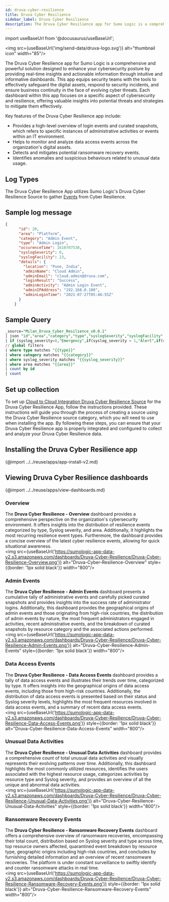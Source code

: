 ```yaml
---
id: druva-cyber-resilience
title: Druva Cyber Resilience
sidebar_label: Druva Cyber Resilience
description: The Druva Cyber Resilience app for Sumo Logic is a comprehensive and powerful solution designed to enhance your cybersecurity posture by providing real-time insights and actionable information through intuitive and informative dashboards.
---
```


import useBaseUrl from '@docusaurus/useBaseUrl';

<img src={useBaseUrl('img/send-data/druva-logo.svg')} alt="thumbnail icon" width="85"/>

The Druva Cyber Resilience app for Sumo Logic is a comprehensive and powerful solution designed to enhance your cybersecurity posture by providing real-time insights and actionable information through intuitive and informative dashboards. This app equips security teams with the tools to effectively safeguard the digital assets, respond to security incidents, and ensure business continuity in the face of evolving cyber threats. Each dashboard within this app focuses on a specific aspect of cybersecurity and resilience, offering valuable insights into potential threats and strategies to mitigate them effectively.

Key features of the Druva Cyber Resilience app include:

- Provides a high-level overview of login events and curated snapshots, which refers to specific instances of administrative activities or events within an IT environment.
- Helps to monitor and analyze data access events across the organization's digital assets.
- Detects and mitigates potential ransomware recovery events.
- Identifies anomalies and suspicious behaviours related to unusual data usage.

## Log Types

The Druva Cyber Resilience App utilizes Sumo Logic's Druva Cyber Resilience Source to gather [Events](https://developer.druva.com/reference/listeventsbytracker) from Cyber Resilience.

## Sample log message

```json title="Sample Event"
{
      "id": 20,
      "area": "Platform",
      "category": "Admin Event",
      "type": "Admin Login",
      "occurenceTime": 1610707530,
      "syslogSeverity": 6,
      "syslogFacility": 23,
      "details": {
        "location": "Pune, India",
        "adminName": "Cloud Admin",
        "adminEmail": "cloud.admin@druva.com",
        "loginResult": "Success",
        "adminActivity": "Admin Login Event",
        "adminIPAddress": "192.168.0.100",
        "adminLoginTime": "2021-07-27T05:46:55Z"
      }
    }
```

## Sample Query

```sql title="Events Count"
_source="Milan_Druva_Cyber_Resilience_v0.0.1"
| json "id","area","category","type","syslogSeverity","syslogFacility" as id,area,category,type,syslog_severity,syslog_facility nodrop
| if (syslog_severity=0,"Emergency",if(syslog_severity = 1,"Alert",if(syslog_severity = 2,"Critical",if(syslog_severity=3,"Error",if(syslog_severity = 4,"Warning",if(syslog_severity=5,"Notice",if(syslog_severity=6,"Informational",if(syslog_severity=7,"Debug","None")))))))) as syslog_severity
// global filters
| where type matches "{{type}}"
| where category matches "{{category}}"
| where syslog_severity matches "{{syslog_severity}}"
| where area matches "{{area}}"
| count by id
| count
```

## Set up collection

To set up [Cloud to Cloud Integration Druva Cyber Resilience Source](/docs/send-data/hosted-collectors/cloud-to-cloud-integration-framework/druva-cyber-resilience-source) for the Druva Cyber Resilience App, follow the instructions provided. These instructions will guide you through the process of creating a source using the Druva Cyber Resilience source category, which you will need to use when installing the app. By following these steps, you can ensure that your Druva Cyber Resilience app is properly integrated and configured to collect and analyze your Druva Cyber Resilience data.

## Installing the Druva Cyber Resilience app

{@import ../../reuse/apps/app-install-v2.md}

## Viewing Druva Cyber Resilience dashboards​

{@import ../../reuse/apps/view-dashboards.md}

### Overview

The **Druva Cyber Resilience - Overview** dashboard provides a comprehensive perspective on the organization's cybersecurity environment. It offers insights into the distribution of resilience events categorized by type, Syslog severity, and area. Additionally, it highlights the most recurring resilience event types. Furthermore, the dashboard provides a concise overview of the latest cyber resilience events, allowing for quick situational awareness.<br/><img src={useBaseUrl('https://sumologic-app-data-v2.s3.amazonaws.com/dashboards/Druva-Cyber-Resilience/Druva-Cyber-Resilience-Overview.png')} alt="Druva-Cyber-Resilience-Overview" style={{border: '1px solid black'}} width="800"/>

### Admin Events

The **Druva Cyber Resilience - Admin Events** dashboard presents a cumulative tally of administrative events and carefully picked curated snapshots and provides insights into the success rate of administrator logins. Additionally, this dashboard provides the geographical origins of admin events and those originating from high-risk countries, the distribution of admin events by nature, the most frequent administrators engaged in activities, recent administrative events, and the breakdown of curated snapshots by resource category and the associated actions performed.<br/><img src={useBaseUrl('https://sumologic-app-data-v2.s3.amazonaws.com/dashboards/Druva-Cyber-Resilience/Druva-Cyber-Resilience-Admin-Events.png')} alt="Druva-Cyber-Resilience-Admin-Events" style={{border: '1px solid black'}} width="800"/>

### Data Access Events

The **Druva Cyber Resilience - Data Access Events** dashboard provides a tally of data access events and illustrates their trends over time, categorized by type. It offers insights into the geographical origins of data access events, including those from high-risk countries. Additionally, the distribution of data access events is presented based on their status and Syslog severity levels, highlights the most frequent resources involved in data access events, and a summary of recent data access events.<br/><img src={useBaseUrl('https://sumologic-app-data-v2.s3.amazonaws.com/dashboards/Druva-Cyber-Resilience/Druva-Cyber-Resilience-Data-Access-Events.png')} style={{border: '1px solid black'}} alt="Druva-Cyber-Resilience-Data-Access-Events" width="800"/>

### Unusual Data Activities

The **Druva Cyber Resilience - Unusual Data Activities** dashboard provides a comprehensive count of total unusual data activities and visually represents their evolving patterns over time. Additionally, this dashboard highlights the most commonly utilized resources, identifies the users associated with the highest resource usage, categorizes activities by resource type and Syslog severity, and provides an overview of all the unique and abnormal data activities.<br/><img src={useBaseUrl('https://sumologic-app-data-v2.s3.amazonaws.com/dashboards/Druva-Cyber-Resilience/Druva-Cyber-Resilience-Unusual-Data-Activities.png')} alt="Druva-Cyber-Resilience-Unusual-Data-Activities" style={{border: '1px solid black'}} width="800"/>

### Ransomware Recovery Events

The **Druva Cyber Resilience - Ransomware Recovery Events** dashboard offers a comprehensive overview of ransomware recoveries, encompassing their total count, distribution based on Syslog severity and type across time, top resource owners affected, quarantined event breakdown by resource type, geographic origins including high-risk countries, and concludes by furnishing detailed information and an overview of recent ransomware recoveries. The platform is under constant surveillance to swiftly identify and counter ransomware attacks in real time.<br/><img src={useBaseUrl('https://sumologic-app-data-v2.s3.amazonaws.com/dashboards/Druva-Cyber-Resilience/Druva-Cyber-Resilience-Ransomware-Recovery-Events.png')} style={{border: '1px solid black'}} alt="Druva-Cyber-Resilience-Ransomware-Recovery-Events" width="800"/>
